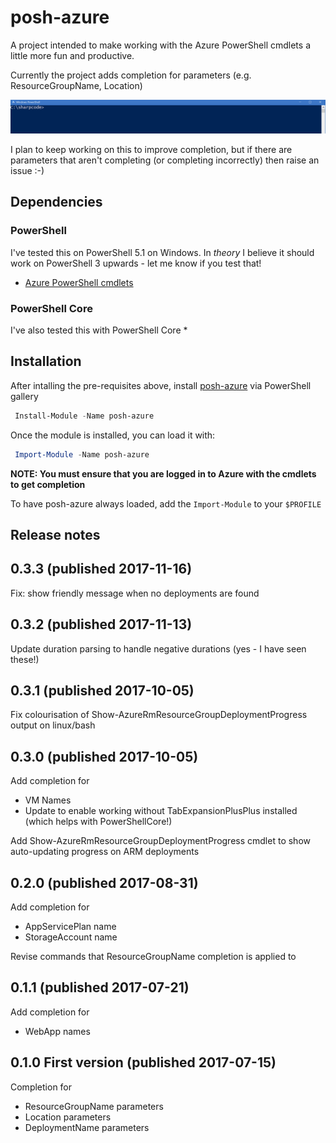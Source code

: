 # posh-azure

A project intended to make working with the Azure PowerShell cmdlets a little more fun and productive.

Currently the project adds completion for parameters (e.g. ResourceGroupName, Location)

![resource group and deployment name completion](media/group-and-deployment.gif)

I plan to keep working on this to improve completion, but if there are parameters that aren't completing (or completing incorrectly) then raise an issue :-)

## Dependencies

### PowerShell

I've tested this on PowerShell 5.1 on Windows. In _theory_ I believe it should work on PowerShell 3 upwards - let me know if you test that!

* [Azure PowerShell cmdlets](https://docs.microsoft.com/en-us/powershell/azure/install-azurerm-ps?view=azurermps-4.2.0)

### PowerShell Core

I've also tested this with PowerShell Core
* 

## Installation

After intalling the pre-requisites above, install [posh-azure](https://www.powershellgallery.com/packages/posh-azure) via PowerShell gallery

```powershell
 Install-Module -Name posh-azure
```

Once the module is installed, you can load it with:

```powershell
 Import-Module -Name posh-azure
```

**NOTE: You must ensure that you are logged in to Azure with the cmdlets to get completion**

To have posh-azure always loaded, add the `Import-Module` to your `$PROFILE`


## Release notes

## 0.3.3 (published 2017-11-16)
Fix: show friendly message when no deployments are found

## 0.3.2 (published 2017-11-13)
Update duration parsing to handle negative durations (yes - I have seen these!)

## 0.3.1 (published 2017-10-05)
Fix colourisation of Show-AzureRmResourceGroupDeploymentProgress output on linux/bash

## 0.3.0 (published 2017-10-05)
Add completion for
* VM Names
* Update to enable working without TabExpansionPlusPlus installed (which helps with PowerShellCore!)

Add Show-AzureRmResourceGroupDeploymentProgress cmdlet to show auto-updating progress on ARM deployments

## 0.2.0 (published 2017-08-31)
Add completion for 
* AppServicePlan name
* StorageAccount name

Revise commands that ResourceGroupName completion is applied to

## 0.1.1 (published 2017-07-21)
Add completion for
* WebApp names

## 0.1.0 First version (published 2017-07-15)
Completion for 
* ResourceGroupName parameters
* Location parameters
* DeploymentName parameters